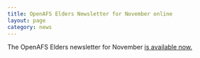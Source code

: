 ```yaml
---
title: OpenAFS Elders Newsletter for November online
layout: page
category: news
---
```



The OpenAFS Elders newsletter for November
[is available now.](http://www.openafs.org/elders/minutes-20071113.html)

